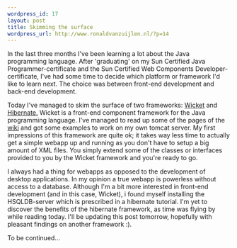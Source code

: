 ```yaml
--- 
wordpress_id: 17
layout: post
title: Skimming the surface
wordpress_url: http://www.ronaldvanzuijlen.nl/?p=14
---
```

In the last three months I've been learning a lot about the Java programming language. After 'graduating' on my Sun Certified Java Programmer-certificate and the Sun Certified Web Components Developer-certificate, I've had some time to decide which platform or framework I'd like to learn next. The choice was between front-end development and back-end development. <!--more-->

Today I've managed to skim the surface of two frameworks: <a href="http://wicket.apache.org/" title="Wicket Webpage" target="_blank">Wicket</a> and <a href="http://www.hibernate.org" title="Hibernate Webpage" target="_blank">Hibernate.</a> Wicket is a front-end component framework for the Java programming language. I've managed to read up some of the pages of the <a href="http://cwiki.apache.org/WICKET/index.html" title="Wicket Wiki" target="_blank">wiki</a> and got some examples to work on my own tomcat server. My first impressions of this framework are quite ok; it takes way less time to actually get a simple webapp up and running as you don't have to setup a big amount of XML files. You simply extend some of the classes or interfaces provided to you by the Wicket framework and you're ready to go.

I always had a thing for webapps as opposed to the development of desktop applications. In my opinion a true webapp is powerless without access to a database. Although I'm a bit more interested in front-end development (and in this case, Wicket), i found myself installing the HSQLDB-server which is prescribed in a hibernate tutorial. I'm yet to discover the benefits of the hibernate framework, as time was flying by while reading today. I'll be updating this post tomorrow, hopefully with pleasant findings on another framework :).

To be continued...
